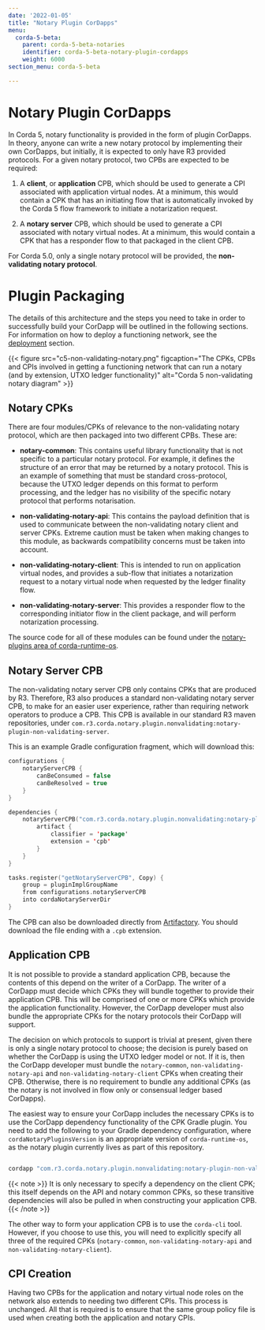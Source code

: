 ```yaml
---
date: '2022-01-05'
title: "Notary Plugin CorDapps"
menu:
  corda-5-beta:
    parent: corda-5-beta-notaries
    identifier: corda-5-beta-notary-plugin-cordapps
    weight: 6000
section_menu: corda-5-beta

---
```


# Notary Plugin CorDapps

In Corda 5, notary functionality is provided in the form of plugin CorDapps. In theory, anyone can write a new notary protocol by implementing their own CorDapps, but initially, it is expected to only have R3 provided protocols. For a given notary protocol, two CPBs are expected to be required:

1. A **client**, or **application** CPB, which should be used to generate a CPI associated with application virtual nodes. At a minimum, this would contain a CPK that has an initiating flow that is automatically invoked by the Corda 5 flow framework to initiate a notarization request.

2. A **notary server** CPB, which should be used to generate a CPI associated with notary virtual nodes. At a minimum, this would contain a CPK that has a responder flow to that packaged in the client CPB.

For Corda 5.0, only a single notary protocol will be provided, the **non-validating notary protocol**.

# Plugin Packaging

The details of this architecture and the steps you need to take in order to successfully build your CorDapp will be outlined in the following sections. For information on how to deploy a functioning network, see the [deployment](../../deploying/notaries/deploying-notaries.md) section.

{{< figure src="c5-non-validating-notary.png" figcaption="The CPKs, CPBs and CPIs involved in getting a functioning network that can run a notary (and by extension, UTXO ledger functionality)" alt="Corda 5 non-validating notary diagram" >}}

## Notary CPKs
There are four modules/CPKs of relevance to the non-validating notary protocol, which are then packaged into two different CPBs. These are:

* **notary-common**: This contains useful library functionality that is not specific to a particular notary protocol. For example, it defines the structure of an error that may be returned by a notary protocol. This is an example of something that must be standard cross-protocol, because the UTXO ledger depends on this format to perform processing, and the ledger has no visibility of the specific notary protocol that performs notarisation.

* **non-validating-notary-api**: This contains the payload definition that is used to communicate between the non-validating notary client and server CPKs. Extreme caution must be taken when making changes to this module, as backwards compatibility concerns must be taken into account.

* **non-validating-notary-client**: This is intended to run on application virtual nodes, and provides a sub-flow that initiates a notarization request to a notary virtual node when requested by the ledger finality flow.

* **non-validating-notary-server**: This provides a responder flow to the corresponding initiator flow in the client package, and will perform notarization processing.

The source code for all of these modules can be found under the [notary-plugins area of corda-runtime-os](https://github.com/corda/corda-runtime-os/tree/release/os/5.0/notary-plugins).

## Notary Server CPB

The non-validating notary server CPB only contains CPKs that are produced by R3. Therefore, R3 also produces a standard non-validating notary server CPB, to make for an easier user experience, rather than requiring network operators to produce a CPB. This CPB is available in our standard R3 maven repositories, under `com.r3.corda.notary.plugin.nonvalidating:notary-plugin-non-validating-server`.

This is an example Gradle configuration fragment, which will download this:

```kotlin
configurations {
    notaryServerCPB {
        canBeConsumed = false
        canBeResolved = true
    }
}

dependencies {
    notaryServerCPB("com.r3.corda.notary.plugin.nonvalidating:notary-plugin-non-validating-server:$cordaNotaryPluginsVersion") {
        artifact {
            classifier = 'package'
            extension = 'cpb'
        }
    }
}

tasks.register("getNotaryServerCPB", Copy) {
    group = pluginImplGroupName
    from configurations.notaryServerCPB
    into cordaNotaryServerDir
}
```

The CPB can also be downloaded directly from [Artifactory](https://software.r3.com/ui/native/corda-os-maven/com/r3/corda/notary/plugin/nonvalidating/notary-plugin-non-validating-server/). You should download the file ending with a `.cpb` extension.

## Application CPB

It is not possible to provide a standard application CPB, because the contents of this depend on the writer of a CorDapp. The writer of a CorDapp must decide which CPKs they will bundle together to provide their application CPB. This will be comprised of one or more CPKs which provide the application functionality. However, the CorDapp developer must also bundle the appropriate CPKs for the notary protocols their CorDapp will support.

The decision on which protocols to support is trivial at present, given there is only a single notary protocol to choose; the decision is purely based on whether the CorDapp is using the UTXO ledger model or not. If it is, then the CorDapp developer must bundle the `notary-common`, `non-validating-notary-api` and `non-validating-notary-client` CPKs when creating their CPB. Otherwise, there is no requirement to bundle any additional CPKs (as the notary is not involved in flow only or consensual ledger based CorDapps).

The easiest way to ensure your CorDapp includes the necessary CPKs is to use the CorDapp dependency functionality of the CPK Gradle plugin. You need to add the following to your Gradle dependency configuration, where `cordaNotaryPluginsVersion` is an appropriate version of `corda-runtime-os`, as the notary plugin currently lives as part of this repository.

```kotlin

cordapp "com.r3.corda.notary.plugin.nonvalidating:notary-plugin-non-validating-client:$cordaNotaryPluginsVersion"

```


{{< note >}}
It is only necessary to specify a dependency on the client CPK; this itself depends on the API and notary common CPKs, so these transitive dependencies will also be pulled in when constructing your application CPB.
{{< /note >}}

The other way to form your application CPB is to use the `corda-cli` tool. However, if you choose to use this, you will need to explicitly specify all three of the required CPKs (`notary-common`, `non-validating-notary-api` and `non-validating-notary-client`).

## CPI Creation

Having two CPBs for the application and notary virtual node roles on the network also extends to needing two different CPIs. This process is unchanged. All that is required is to ensure that the same group policy file is used when creating both the application and notary CPIs.